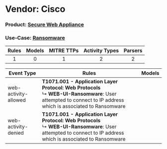 Vendor: Cisco
=============
### Product: [Secure Web Appliance](../ds_cisco_secure_web_appliance.md)
### Use-Case: [Ransomware](../../../../UseCases/uc_ransomware.md)

| Rules | Models | MITRE TTPs | Activity Types | Parsers |
|:-----:|:------:|:----------:|:--------------:|:-------:|
|   1   |   0    |     1      |       2        |    2    |

| Event Type    | Rules    | Models |
| ---- | ---- | ------ |
| web-activity-allowed | <b>T1071.001 - Application Layer Protocol: Web Protocols</b><br> ↳ <b>WEB-UI-Ransomware</b>: User attempted to connect to IP address which is associated to Ransomware |        |
| web-activity-denied  | <b>T1071.001 - Application Layer Protocol: Web Protocols</b><br> ↳ <b>WEB-UI-Ransomware</b>: User attempted to connect to IP address which is associated to Ransomware |        |